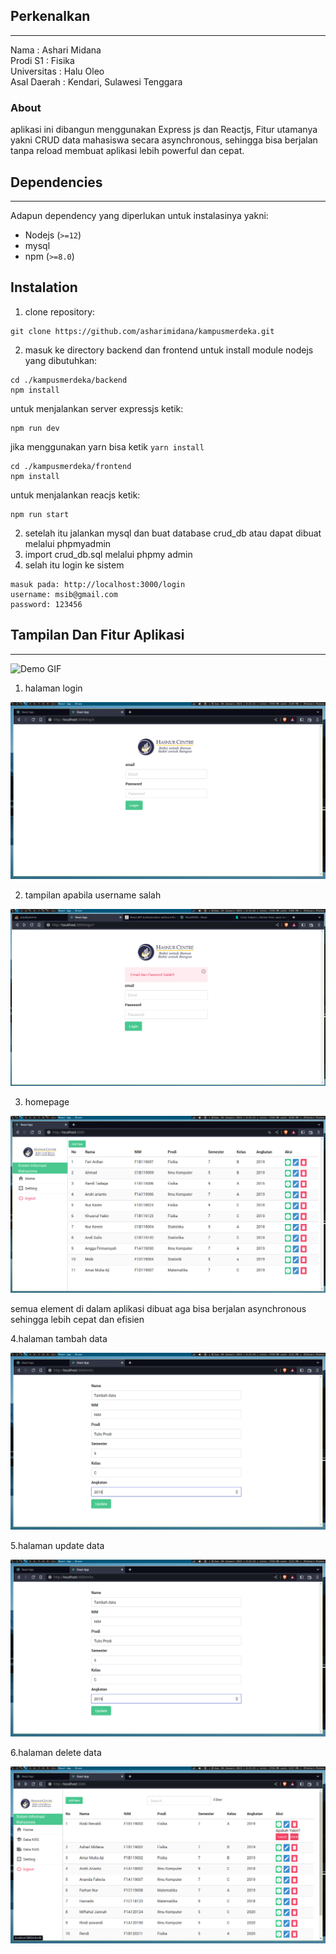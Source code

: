 ## Perkenalkan
------------
Nama        : Ashari Midana </br>
Prodi S1     : Fisika </br>
Universitas : Halu Oleo </br>
Asal Daerah : Kendari, Sulawesi Tenggara

### About
aplikasi ini dibangun menggunakan Express js dan Reactjs,
Fitur utamanya yakni CRUD data mahasiswa secara asynchronous, sehingga bisa berjalan tanpa reload membuat aplikasi lebih powerful dan cepat.

## Dependencies
------------
Adapun dependency yang diperlukan untuk instalasinya yakni:
* Nodejs (`>=12`)
* mysql 
* npm (`>=8.0`)

## Instalation
1. clone repository:
```shell
git clone https://github.com/asharimidana/kampusmerdeka.git
```
2. masuk ke directory backend dan frontend untuk install module nodejs yang dibutuhkan:
```shell
cd ./kampusmerdeka/backend
npm install
```
untuk menjalankan server expressjs ketik:
```shell
npm run dev
```
jika menggunakan yarn bisa ketik `yarn install`

```shell
cd ./kampusmerdeka/frontend
npm install
```
untuk menjalankan reacjs ketik:
```shell
npm run start
```
2. setelah itu jalankan mysql dan buat database crud_db atau dapat dibuat melalui phpmyadmin
3. import crud_db.sql melalui phpmy admin
4. selah itu login ke sistem 
```shell
masuk pada: http://localhost:3000/login
username: msib@gmail.com
password: 123456
```

## Tampilan Dan Fitur Aplikasi
------------
![Demo GIF](https://github.com/asharimidana/img/blob/main/review.gif)

1. halaman login

![Demo GIF](https://github.com/asharimidana/img/blob/main/1.png)

2. tampilan apabila username salah

![home](https://github.com/asharimidana/img/blob/main/2.png)


3. homepage

![home](https://github.com/asharimidana/img/blob/main/3.png)

semua element di dalam aplikasi dibuat aga bisa berjalan asynchronous sehingga lebih cepat dan efisien

4.halaman tambah data

![home](https://github.com/asharimidana/img/blob/main/tambahdata.png)

5.halaman update data

![home](https://github.com/asharimidana/img/blob/main/tambahdata.png)

6.halaman delete data

![home](https://github.com/asharimidana/img/blob/main/deletedata.png)
